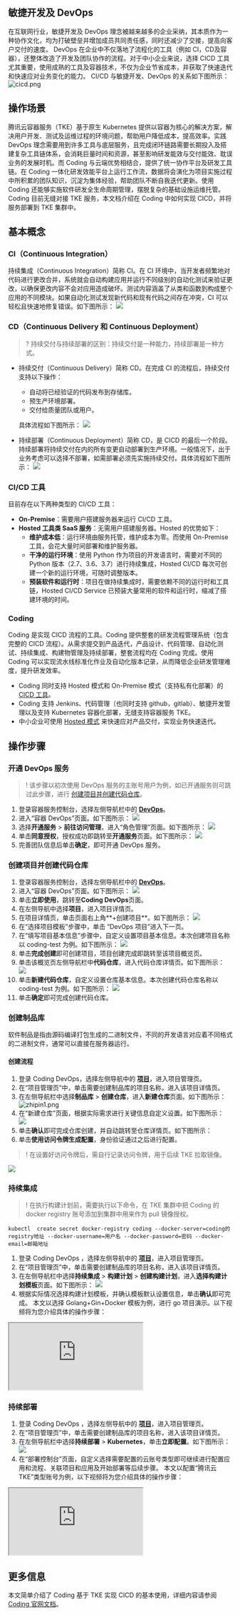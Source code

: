 ## 敏捷开发及 DevOps
在互联网行业，敏捷开发及 DevOps 理念被越来越多的企业采纳，其本质作为一种协作文化，均为打破壁垒并增加成员共同责任感，同时还减少了交接，提高向客户交付的速度。
DevOps 在企业中不仅落地了流程化的工具（例如 CI，CD及容器），还整体改造了开发及团队协作的流程。对于中小企业来说，选择 CICD 工具尤其重要，使用成熟的工具及容器技术，不仅为企业节省成本，并获取了快速迭代和快速应对业务变化的能力。
CI/CD 与敏捷开发、DevOps 的关系如下图所示：
![cicd.png](https://main.qcloudimg.com/raw/c22036387fd9ade9a6c827f3613555e6/1.png)

## 操作场景
腾讯云容器服务（TKE）基于原生 Kubernetes 提供以容器为核心的解决方案，解决用户开发、测试及运维过程的环境问题，帮助用户降低成本，提高效率。实践 DevOps 理念需要用到许多工具与底层服务，且完成闭环链路需要长期投入及搭建复杂工具链体系，会消耗巨量时间和资源，甚至影响研发能效与交付能效、耽误业务的发展时机。而 Coding 与云端优势相结合，提供了统一协作平台及研发工具链。在 Coding 一体化研发效能平台上运行工作流，数据将会演化为项目实施过程中所积累的团队知识，沉淀为集体经验，帮助团队不断自我迭代更新。使用 Coding 还能够实施软件研发全生命周期管理，摆脱复杂的基础设施运维托管。
Coding 目前无缝对接 TKE 服务，本文档介绍在 Coding 中如何实现 CICD，并将服务部署到 TKE 集群中。


## 基本概念

### CI（Continuous Integration）

持续集成（Continuous Integration）简称 CI。在 CI 环境中，当开发者频繁地对代码进行更改合并，系统就会自动构建应用并运行不同级别的自动化测试来验证更改，以确保更改内容不会对应用造成破坏。测试内容涵盖了从类和函数到构成整个应用的不同模块。如果自动化测试发现新代码和现有代码之间存在冲突，CI 可以轻松且快速地修复错误。如下图所示：
![](https://main.qcloudimg.com/raw/645f2a056fa79574dd9efb424f483785.png)


### CD（Continuous Delivery 和 Continuous Deployment）
> ? 持续交付与持续部署的区别：持续交付是一种能力，持续部署是一种方式。

- 持续交付（Continuous Delivery）简称 CD。在完成 CI 的流程后，持续交付支持以下操作：
  - 自动将已经验证的代码发布到存储库。
  - 预生产环境部署。
  - 交付给质量团队或用户。

  具体流程如下图所示：
![](https://main.qcloudimg.com/raw/c9e69c621bd787d93d17d103cf0b902e.png)
- 持续部署（Continuous Deployment）简称 CD，是 CICD 的最后一个阶段。持续部署将持续交付在内的所有变更自动部署到生产环境。一般情况下，出于业务考虑可以选择不部署，如需部署必须先实施持续交付。具体流程如下图所示：
![](https://main.qcloudimg.com/raw/597edfd80f9a23ebb223e7ecd54d7714.png)



### CI/CD 工具[](id:CICD)

目前存在以下两种类型的 CI/CD 工具：
- **On-Premise**：需要用户搭建服务器来运行 CI/CD 工具。
- **Hosted 工具类 SaaS 服务**：无需用户搭建服务器。Hosted 的优势如下：
  - **维护成本低**：运行环境由服务托管，维护成本为零。而使用 On-Premise 工具，会花大量时间部署和维护服务器。
  - **干净的运行环境**：使用 Python 作为项目的开发语言时，需要对不同的 Python 版本（2.7、3.6、3.7）进行持续集成，Hosted CI/CD 每次可创建一个新的运行环境，可随时调整版本。
  - **预装软件和运行时**：项目在做持续集成时，需要依赖不同的运行时和工具链，Hosted CI/CD Service 已预装大量常用的软件和运行时，缩减了搭建环境的时间。

### Coding
Coding 是实现 CICD 流程的工具。Coding 提供整套的研发流程管理系统（包含完整的 CICD 流程）。从需求提交到产品迭代，产品设计、代码管理、自动化测试、持续集成、构建物管理及持续部署，整套流程均在 Coding 完成。使用 Coding 可以实现流水线标准化作业及自动化版本记录，从而降低企业研发管理难度，提升研发效率。
- Coding 同时支持 Hosted 模式和 On-Premise 模式（支持私有化部署）的 [CICD 工具](#CICD)。
- Coding 支持 Jenkins、代码管理（也同时支持 github，gitlab）、敏捷开发管理以及支持 Kubernetes 容器化部署，无缝支持容器服务 TKE。
- 中小企业可使用 [Hosted 模式](#CICD) 来快速应对产品交付，实现业务快速迭代。

## 操作步骤
### 开通 DevOps 服务
> ! 该步骤以初次使用 DevOps 服务的主账号用户为例，如已开通服务则可跳过此步骤，进行 [创建项目并创建代码仓库](#createProduct)。

1. 登录容器服务控制台，选择左侧导航栏中的 **[DevOps](https://console.cloud.tencent.com/coding/container-devops)**。
2. 进入“容器 DevOps”页面。如下图所示：
![](https://main.qcloudimg.com/raw/6f1e13d45996ec30637a0c8d3db9348b.png)
3. 选择**开通服务** > **前往访问管理**，进入“角色管理”页面。如下图所示：
![](https://main.qcloudimg.com/raw/ed82a514b85c63f9ac26554f8d27bbbb.png)   
4. 单击**同意授权**，授权成功即跳转至**开通服务**页面。如下图所示：
![](https://main.qcloudimg.com/raw/e8c6f297a755bf151ef8ea0d91ed60cb.png)
5. 完善团队信息后单击**确定**，即可开通 DevOps 服务。

### 创建项目并创建代码仓库[](id:createProduct)
1. 登录容器服务控制台，选择左侧导航栏中的 **[DevOps](https://console.cloud.tencent.com/coding/container-devops)**。
2. 进入“容器 DevOps”页面。如下图所示：
![](https://main.qcloudimg.com/raw/8c30f351eb48428dfaef9ef7afa3f252.png)
3. 单击**立即使用**，跳转至**Coding DevOps**页面。
4. 在左侧导航中选择**项目**，进入项目详情页。
5. 在项目详情页，单击页面右上角**+创建项目**。如下图所示：
![](https://main.qcloudimg.com/raw/ee0f237acf7d50d9a4d2ed78f95769f0.png)
6. 在“选择项目模板”步骤中，单击 “DevOps 项目”进入下一页。
7. 在“填写项目基本信息”步骤中，自定义设置项目基本信息。本次创建项目名称以 coding-test 为例。如下图所示：
![](https://main.qcloudimg.com/raw/e4838a93eb724a1dc865ef408db55e9a.png)
8. 单击**完成创建**即可创建项目，项目创建完成即跳转至该项目概览页。
9. 单击该概览页左侧导航栏中**代码仓库**，进入代码仓库详情页。如下图所示：
![](https://main.qcloudimg.com/raw/67d2b83d9ab4e8400505b8d1dc22d8bc.png)
10. 单击**新建代码仓库**，自定义设置仓库基本信息。本次创建代码仓库名称以 coding-test 为例。如下图所示：
![](https://main.qcloudimg.com/raw/2fc4fee7e595b8c88def7a66c9ee7678.png)
11. 单击**确定**即可完成创建代码仓库。

### 创建制品库
软件制品是指由源码编译打包生成的二进制文件，不同的开发语言对应着不同格式的二进制文件，通常可以直接在服务器运行。

#### 创建流程
1. 登录 Coding DevOps，选择左侧导航中的 **[项目](https://tencent-test.coding.net/user/projects)**，进入项目管理页。
2. 在“项目管理页”中，单击需要创建制品库的项目名称，进入该项目详情页。
3. 在左侧导航栏中选择**制品库** > **创建仓库**，进入**新建仓库**页面。如下图所示：
![zhipin1.png](https://main.qcloudimg.com/raw/5536f4ed912f23c83341de47bbf70137/8.png)
4. 在“新建仓库”页面，根据实际需求进行关键信息自定义设置。如下图所示：
![](https://main.qcloudimg.com/raw/3542899f0b0790ca5929be907bd92887.png)
5. 单击**确认**即可完成仓库创建，并自动跳转至仓库详情页。如下图所示：
6. 单击**使用访问令牌生成配置**，身份验证通过之后进行配置。
> ! 在设置好访问令牌后，需自行记录访问令牌，用于后续 TKE 拉取镜像。
> 
![](https://main.qcloudimg.com/raw/115292dfd2ab72317c0a22e00b7e7c76.png)


### 持续集成
> ! 在执行构建计划前，需要执行以下命令，在 TKE 集群中把 Coding 的 docker registry 账号添加到集群中用来作为 pull 镜像授权。
```
kubectl  create secret docker-registry coding --docker-server=coding的registry地址 --docker-username=用户名 --docker-password=密码 --docker-email=邮箱地址
```

1. 登录 Coding DevOps ，选择左侧导航中的 **[项目](https://tencent-test.coding.net/user/projects)**，进入项目管理页。
2. 在“项目管理页”中，单击需要创建制品库的项目名称，进入该项目详情页。
3. 在左侧导航栏中选择**持续集成** > **构建计划** > **创建构建计划**，进入**选择构建计划模板**页面。如下图所示：
![](https://main.qcloudimg.com/raw/82dd4540bab7095f50c4eb78805899d2.png)
4. 根据实际情况选择构建计划模板，并确认模板默认设置信息，单击**确认**即可完成。
本文以选择 Golang+Gin+Docker 模板为例，进行 go 项目演示。以下视频将为您介绍具体的操作步骤：
<div class="doc-video-mod"><iframe src="https://cloud.tencent.com/edu/learning/quick-play/2962-55143?source=gw.doc.media&withPoster=1&notip=1"></iframe></div>


### 持续部署

1. 登录 Coding DevOps ，选择左侧导航中的 **[项目](https://tencent-test.coding.net/user/projects)**，进入项目管理页。
2. 在“项目管理页”中，单击需要创建制品库的项目名称，进入该项目详情页。
3. 在左侧导航栏中选择**持续部署** > **Kubernetes**，单击**立即配置**。如下图所示：
![](https://main.qcloudimg.com/raw/56e23db59118408abd1709ef875192f5.png)
4. 在“部署控制台”页面，自定义选择需要配置的云账号类型即可继续进行配置应用和流程、关联项目和应用及开始部署等后续步骤。
本文以配置“腾讯云 TKE”类型账号为例，以下视频将为您介绍具体的操作步骤：
<div class="doc-video-mod"><iframe src="https://cloud.tencent.com/edu/learning/quick-play/2963-55144?source=gw.doc.media&withPoster=1&notip=1"></iframe></div>


## 更多信息
本文简单介绍了 Coding 基于 TKE 实现 CICD 的基本使用，详细内容请参阅 [Coding 官网文档](https://help.coding.net/)。

